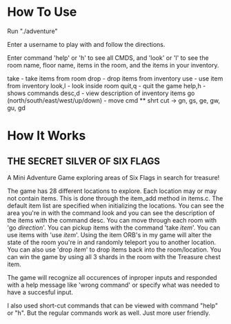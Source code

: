 # How To Use
Run "./adventure"

Enter a username to play with and follow the directions.

Enter command 'help' or 'h' to see all CMDS, and 'look' or 'l' to see the 
room name, floor name, items in the room, and the items in  your inventory.

take <item>   - take items from room
drop <item>   - drop items from inventory
use <item>    - use item from inventory
look,l        - look inside room
quit,q        - quit the game
help,h        - shows commands
desc,d        - view description of inventory items
go (north/south/east/west/up/down) - move cmd
** shrt cut -> gn, gs, ge, gw, gu, gd

# How It Works


## THE SECRET SILVER OF SIX FLAGS
A Mini Adventure Game exploring areas of Six Flags in search for treasure!

The game has 28 different locations to explore. Each location may or may not contain items. 
This is done through the item_add method in items.c. The default item list are specified 
when initializing the locations. You can see the area you're in with the command look 
and you can see the description of the items with the command desc. You can move through each 
room with 'go *direction*'. You can pickup items with the command 'take *item*'. You can use 
items with 'use *item*'. Using the item ORB's in my game will alter the state of the room you're 
in and randomly teleport you to another location. You can also use 'drop *item*' to drop items 
back into the room/location. You can win the game by using all 3 shards in the room with the 
Treasure chest item.

The game will recognize all occurences of inproper inputs and responded with a help message
like 'wrong command' or specify what was needed to have a succesful input.

I also used short-cut commands that can be viewed with command "help" or "h". 
But the regular commands work as well. Just more user friendly.

